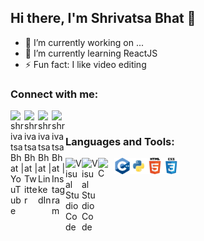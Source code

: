 ## Hi there, I'm Shrivatsa Bhat 👋

<!--
**shrivatsaBhat/shrivatsaBhat** is a ✨ _special_ ✨ repository because its `README.md` (this file) appears on your GitHub profile.

### I'm a Student and Developer!
-->

- 🔭 I’m currently working on ...
- 🌱 I’m currently learning ReactJS
- ⚡ Fun fact: I like video editing


### Connect with me:

<!--[<img align="left" alt="" width="22px" src="https://raw.githubusercontent.com/iconic/open-iconic/master/svg/globe.svg" />][website]-->

[<img align="left" alt="shrivatsaBhat | YouTube" width="22px" src="https://cdn.jsdelivr.net/npm/simple-icons@v3/icons/youtube.svg" />][youtube]
[<img align="left" alt="shrivatsaBhat | Twitter" width="22px" src="https://cdn.jsdelivr.net/npm/simple-icons@v3/icons/twitter.svg" />][twitter]
[<img align="left" alt="shrivatsaBhat | LinkedIn" width="22px" src="https://cdn.jsdelivr.net/npm/simple-icons@v3/icons/linkedin.svg" />][linkedin]
[<img align="left" alt="shrivatsaBhat | Instagram" width="22px" src="https://cdn.jsdelivr.net/npm/simple-icons@v3/icons/instagram.svg" />][instagram]

<br />

### Languages and Tools:

[<img align="left" alt="Visual Studio Code" width="26px" src="https://img.icons8.com/fluent/48/000000/visual-studio-code-2019.png" />][vscode]
[<img align="left" alt="Visual Studio Code" width="26px" src="https://img.icons8.com/color/48/000000/arduino.png" />][arduino]
[<img align="left" alt="C" width="26px" src="https://img.icons8.com/color/48/000000/c-programming.png" />][website]
[<img align="left" alt="C++" width="26px" src="https://raw.githubusercontent.com/github/explore/80688e429a7d4ef2fca1e82350fe8e3517d3494d/topics/cpp/cpp.png" />][website]
[<img align="left" alt="PYTHON" width="26px" src="https://raw.githubusercontent.com/github/explore/80688e429a7d4ef2fca1e82350fe8e3517d3494d/topics/python/python.png" />][website]
[<img align="left" alt="HTML5" width="26px" src="https://raw.githubusercontent.com/github/explore/80688e429a7d4ef2fca1e82350fe8e3517d3494d/topics/html/html.png" />][website]
[<img align="left" alt="CSS3" width="26px" src="https://raw.githubusercontent.com/github/explore/80688e429a7d4ef2fca1e82350fe8e3517d3494d/topics/css/css.png" />][website]
<!-- [<img align="left" alt="CSS3" width="26px" src="https://img.icons8.com/color/48/000000/javascript.png" />][website] -->
<!-- [<img align="left" alt="CSS3" width="26px" src="https://img.icons8.com/color/48/000000/react-native.png"/>][website] -->

<br />
<br />

[website]: https://www.google.in/
[twitter]: https://twitter.com/VatsaPolali
[youtube]: https://www.youtube.com/channel/UCfFlXx_F3u5C8FdFmmKP76w/featured?view_as=subscriber
[instagram]: https://instagram.com/
[linkedin]: https://linkedin.com/in/pshrivatsabhat
[icon]: https://icons8.com/
[vscode]: https://code.visualstudio.com/
[arduino]: https://www.arduino.cc/
